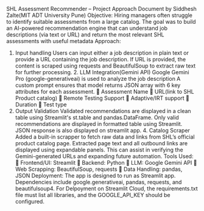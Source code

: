 SHL Assessment Recommender – Project Approach Document
by Siddhesh Zalte(MIT ADT University Pune)
Objective:
Hiring managers often struggle to identify suitable assessments from a large catalog. The goal was to build an AI-powered recommendation engine that can understand job
descriptions (via text or URL) and return the most relevant SHL assessments with
useful metadata
Approach:
1. Input handling
Users can input either a job description in plain text or provide a URL containing the
job description. If URL is provided, the content is scraped using requests and BeautifulSoup to
extract raw text for further processing. 2. LLM Integration(Gemini API)
Google Gemini Pro (google-generativeai) is used to analyze the job description
A custom prompt ensures that model returns JSON array with 6 key attributes for
each assessment.  Assessment Name
 URL(link to SHL Product catalog)
 Remote Testing Support
 Adaptive/IRT support
 Duration
 Test type
3. Output Validation
Validated recommendations are displayed in a clean table using Streamlit's st.table
and pandas.DataFrame. Only valid recommendations are displayed in formatted
table using Streamlit. JSON response is also displayed on streamlit app. 4. Catalog Scraper
Added a built-in scrapper to fetch raw data and links from SHL’s official product
catalog page. Extracted page text and all outbound links are displayed using
expandable panels. This can assist in verifying the Gemini-generated URLs and
expanding future automation. Tools Used:  Frontend/UI: Streamlit  Backend: Python
 LLM: Google Gemini API  Web Scrapping: BeautifulSoup, requests  Data Handling: pandas, JSON
Deployment:
The app is designed to run as Streamlit app. Dependencies include
google.generativeai, pandas, requests, and beautifulsoup4. For Delpoyment on
Streamlit Cloud, the requirements.txt file must list all libraries, and the
GOOGLE_API_KEY should be configured.
